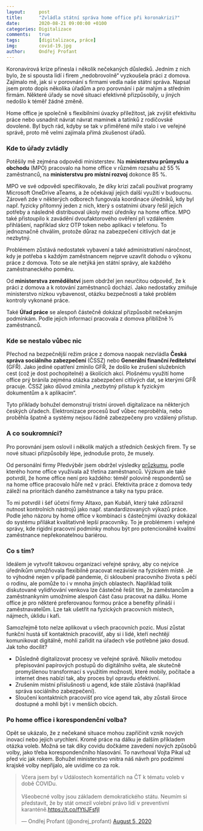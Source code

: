 ```yaml
---
layout:     post
title:      "Zvládla státní správa home office při koronakrizi?"
date:       2020-08-21 09:00:00 +0100
categories: Digitalizace
comments:   true
tags:       [digitalizace, práce]
img:        covid-19.jpg
author:     Ondřej Profant
---
```


Koronavirová krize přinesla i několik nečekaných důsledků. Jedním z nich bylo, že si spousta lidí i firem „nedobrovolně“ vyzkoušela práci z domova. Zajímalo mě, jak si v porovnání s firmami vedla naše státní správa. Napsal jsem proto dopis několika úřadům a pro porovnání i pár malým a středním firmám. Některé úřady se nové situaci efektivně přizpůsobily, u jiných nedošlo k téměř žádné změně.

<!--more-->

Home office je společně s flexibilními úvazky příležitost, jak zvýšit efektivitu práce nebo usnadnit návrat návrat maminek a tatínků z rodičovské dovolené. Byl bych rád, kdyby se tak v přiměřené míře stalo i ve veřejné správě, proto mě velmi zajímala přímá zkušenost úřadů.

### Kde to úřady zvládly

Potěšily mě zejména odpovědi ministerstev. Na **ministerstvu průmyslu a obchodu** (MPO) pracovalo na home office v různém rozsahu až 55 % zaměstnanců, na **ministerstvu pro místní rozvoj** dokonce 85 %.

MPO ve své odpovědi specifikovalo, že díky krizi začali používat programy Microsoft OneDrive aTeams, a že očekávají jejich další využití v budoucnu. Zároveň zde v některých odborech fungovala koordinace úředníků, kdy byl např. fyzicky přítomný jeden z nich, který s ostatními útvary řešil jejich potřeby a následně distribuoval úkoly mezi úředníky na home office. MPO také přistoupilo k zavádění dvoufaktorového ověření při vzdáleném přihlášení, například skrz OTP token nebo aplikaci v telefonu. To jednoznačně chválím, protože důraz na zabezpečení citlivých dat je nezbytný.

Problémem zůstává nedostatek vybavení a také administrativní náročnost, kdy je potřeba s každým zaměstnancem nejprve uzavřít dohodu o výkonu práce z domova. Toto se ale netýká jen státní správy, ale každého zaměstnaneckého poměru.

Od **ministerstva zemědělství** jsem obdržel jen neurčitou odpověď, že k práci z domova a k rotování zaměstnanců dochází. Jako nedostatky zmiňuje ministerstvo nízkou vybavenost, otázku bezpečnosti a také problém kontroly vykonané práce.

Také **Úřad práce** se alespoň částečně dokázal přizpůsobit nečekaným podmínkám. Podle jejich informací pracovala z domova přibližně ⅓ zaměstnanců.

### Kde se nestalo vůbec nic

Přechod na bezpečnější režim práce z domova naopak nezvládla **Česká správa sociálního zabezpečení** (ČSSZ) nebo **Generální finanční ředitelství** (GFŘ). Jako jediné opatření zmínilo GFŘ, že došlo ke zrušení služebních cest (což je dost pochopitelné) a školících akcí. Plošnému využití home office prý bránila zejména otázka zabezpečení citlivých dat, se kterými GFŘ pracuje. ČSSZ jako důvod zmínila „nezbytný přístup k fyzickým dokumentům a k aplikacím“.

Tyto příklady bohužel demonstrují tristní úroveň digitalizace na některých českých úřadech. Elektronizace procesů buď vůbec neproběhla, nebo proběhla špatně a systémy nejsou řádně zabezpečeny pro vzdálený přístup.

### A co soukromníci?

Pro porovnání jsem oslovil i několik malých a středních českých firem. Ty se nové situaci přizpůsobily lépe, jednoduše proto, že musely.

Od personální firmy Předvýběr jsem obdržel výsledky [průzkumu](https://www.predvyber.cz/novinky/tiskove-zpravy/home-office-behem-epidemie-vyuziva-tretina-lidi-pracuji-a-jeste-stihnou-spoustu-jinych-veci/), podle kterého home office využívala až třetina zaměstnanců. Výzkum ale také potvrdil, že home office není pro každého: téměř polovině respondentů se na home office pracovalo hůře než v práci. Efektivita práce z domova tedy záleží na prioritách daného zaměstnance a taky na typu práce.

To mi potvrdil i šéf účetní firmy Altaxo, pan Kubáň, který také zdůraznil nutnost kontrolních nástrojů jako např. standardizovaných výkazů práce. Podle jeho názoru by home office v kombinaci s částečnými úvazky dokázal do systému přilákat kvalitativně lepší pracovníky. To je problémem i veřejné správy, kde rigidní pracovní podmínky mohou být pro potencionálně kvalitní zaměstnance nepřekonatelnou bariérou.

### Co s tím?

Ideálem je vytvořit takovou organizaci veřejné správy, aby co nejvíce úředníkům umožňovala flexibilně pracovat nezávisle na fyzickém místě. Je to výhodné nejen v případě pandemie, či skloubení pracovního života s péčí o rodinu, ale pomůže to i v mnoha jiných oblastech. Například tolik diskutované vylidňování venkova lze částečně řešit tím, že zaměstancům a zaměstnankyním umožníme alespoň část času pracovat na dálku. Home office je pro některé preferovanou formou práce a benefity přináší i zaměstnavatelům. Lze tak ušetřit na fyzických pracovních místech, nájmech, úklidu i kafi.

Samozřejmě toto nelze aplikovat u všech pracovních pozic. Musí zůstat funkční hustá síť kontaktních pracovišť, aby si i lidé, kteří nechtějí komunikovat digitálně, mohli zařídit na úřadech vše potřebné jako dosud. Jak toho docílit?

- Důsledně digitalizovat procesy ve veřejné správě. Nikoliv metodou přepisování papírových postupů do digitálního světa, ale skutečně promyšlenou transformací s využitím možností, které mobily, počítače a internet dnes nabízí tak, aby proces byl opravdu efektivní.
- Zrušením místní příslušnosti u agend, kde stále zůstává (například správa sociálního zabezpečení).
- Sloučení kontaktních pracovišť pro více agend tak, aby zůstali široce dostupné a mohli být i v menších obcích.

### Po home office i korespondenční volba?

Opět se ukázalo, že z nečekané situace mohou zapříčinit vznik nových inovací nebo jejich urychlení. Kromě práce na dálku je dalším příkladem otázka voleb. Možná se tak díky covidu dočkáme zavedení nových způsobů volby, jako třeba korespondenčního hlasování. To navrhoval Vojta Pikal už před víc jak rokem. Bohužel ministerstvo vnitra náš návrh pro podzimní krajské volby nepřijalo, ale uvidíme co za rok.

<blockquote class="twitter-tweet"><p lang="cs" dir="ltr">Včera jsem byl v Událostech komentářích na ČT k tématu voleb v době COVIDu. <br><br>Všeobecné volby jsou základem demokratického státu. Neumím si představit, že by stát omezil volební právo lidí v preventivní karanténě.<a href="https://t.co/fYtiJFsfjl">https://t.co/fYtiJFsfjl</a></p>&mdash; Ondřej Profant (@ondrej_profant) <a href="https://twitter.com/ondrej_profant/status/1290927964524367873?ref_src=twsrc%5Etfw">August 5, 2020</a></blockquote> <script async src="https://platform.twitter.com/widgets.js" charset="utf-8"></script>
